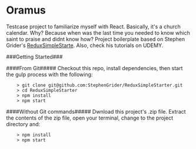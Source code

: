 # Oramus

Testcase project to familiarize myself with React. Basically, it's a church calendar. Why? Because when was the last time you needed to know which saint to praise and didnt know how? 
Project boilerplate based on Stephen Grider's [ReduxSimpleStarte](https://github.com/StephenGrider/ReduxSimpleStarter). Also, check his tutorials on UDEMY.

###Getting Started###

####From Git#####
Checkout this repo, install dependencies, then start the gulp process with the following:

```
	> git clone git@github.com:StephenGrider/ReduxSimpleStarter.git
	> cd ReduxSimpleStarter
	> npm install
	> npm start
```

####Without Git commands#####
Dwnload this project's .zip file.  Extract the contents of the zip file, open your terminal, change to the project directory and:

```
	> npm install
	> npm start
```
